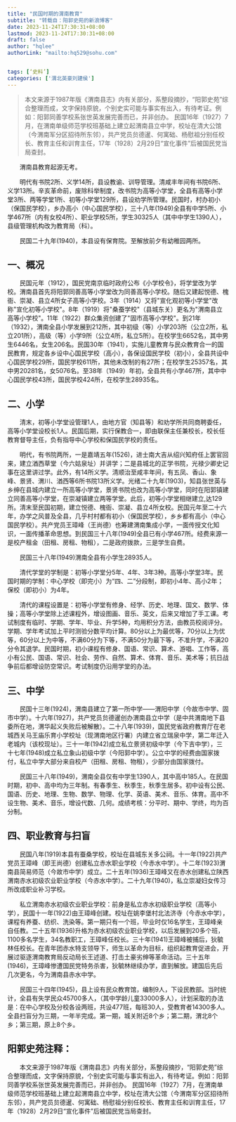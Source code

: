 ```yaml
---
title: "民国时期的渭南教育"
subtitle: "转载自：阳郭史苑的新浪博客"
date: 2023-11-24T17:30:31+08:00
lastmod: 2023-11-24T17:30:31+08:00
draft: false
author: "hqlee"
authorLink: "mailto:hq529@sohu.com"


tags: [‘史料’]
categories: ['渭北英豪刘建侯']
---
```


> 本文来源于1987年版《渭南县志》内有关部分，系整段摘抄，“阳郭史苑”综合整理而成，文字保持原貌，个别史实可能与事实有出入，有待考证。例如：阳郭同善学校系张世英发展完善而已，并非创办。
民国16年（1927）7月，在渭南单级师范学校班基础上建立起渭南县立中学，校址在清大公馆（今渭南军分区招待所东邻），共产党员贠德暹、何寓础、杨慰祖分别任校长、教育主任和训育主任，17年（1928）2月29日“宣化事件”后被国民党当局查封。


　　渭南县教育起源无考。

　　明代有书院2所、义学14所，县设教谕、训导管理。清咸丰年间有书院6所、义学13所。辛亥革命前，废除科举制度，改书院为高等小学堂，全县有高等小学堂3所、两等学堂1所、初等小学堂129所，县设劝学所管理。民国时，村办初小（保国民学校），乡办高小（中心国民学校），三十八年(1949)全县有中学5所、小学467所（内有女校4所）、职业学校5所，学生30325人（其中中学生1390人），县级管理机构改为教育局（科）。

　　民国二十九年(1940)，本县设有保育院。至解放前夕有幼稚园两所。


## 一、概况

　　民国元年（1912），国民党南京临时政府公布《小学校令》，将学堂改为学校。渭南县首先将阳郭同善高等小学堂改为同善高等小学校。随后又建起悦德、槐衙、崇凝、县立4所女子高等小学校。3年（1914）又将"宣化观初等小学堂"改称"宣化初等小学校"。8年（1919）将"桑蚕学校"（县城东关）更名为"渭南县立高等小学校"。11年（1922）群众集资创建了"固市高等小学校"。到21年（1932），渭南全县小学发展到212所，其中初级（等）小学203所（公立2所，私立201所），高级（等）小学9所（公立4所，私立5所）。在校学生6652名，其中男生6446名，女生206名。民国30年（1941），实施儿童教育与民众教育合一的国民教育，规定各乡设中心国民学校（高小），各保设国民学校（初小），全县共设中心国民学校29所，国民学校611所，其他未改制的有27所；在校学生25357名，其中男20281名，女5076名。至38年（1949）年初，全县共有小学467所，其中中心国民学校43所，国民学校424所，在校学生28935名。


## 二、小学

　　清末，初等小学堂设管理1人，由地方官（知县等）和劝学所共同商聘委任，高等小学堂设校长1人。民国后期，实行保教合一，即由联保主任兼校长，校长任教育督导主任，负有指导中心学校和保国民学校的责任。

　　明代，有书院两所，一是嘉靖五年(1526)，进士南大吉从绍兴知府任上罢官回来，建立湭西草堂（今六姑泉址）并讲学；二是县城北的正学书院，光禄少卿史记事在这里讲过学。此外，有14所义学。清顺治至咸丰年间，有五凤、香山、象峰、景贤、渭川、湭西等6所书院13所义学。光绪二十九年(1903)，知县张世英与乡绅在县城内建立一所高等小学堂，景贤书院也改为高等小学堂，同时在阳郭镇建立同善高等小学堂，在崇凝镇建立两等学堂。此后，初等小学堂相继建立,达129所。清末至民国初期，建立悦德、槐衙、崇凝、县立4所女校。民国元年至二十六年，办学之风普及全县，几乎村村都有初小（保国民学校），乡乡都有高小（中心国民学校）。共产党员王璋峰（王尚德）也筹建渭南集成小学，一面传授文化知识，一面传播革命思想。到民国三十八年(1949)全县已有小学467所。经费来源一是校产租金（田租、房租、物租），二是政府拨款，三是学生自费。

　　民国三十八年(1949)渭南全县有小学生28935人。

　　清代学堂的学制是：初等小学堂分5年、4年、3年3种。高等小学堂3年。民国时期的学制：中心学校（即完小）为“四、二”分段制，即初小4年、高小2年；保校（即初小）为4年。

　　清代的课程设置是：初等小学堂有修身、经学、历史、地理、国文、数学、体操；高等小学堂除上述课程外，增设图画、音乐、英文，后来又增加了手工课。考试制度有临时、学期、学年、毕业、升学5种，均用积分方法，由教员校阅评分。学期、学年考试加上平时测验分数平均计算。80分以上为最优等，70分以上为优等，60分以上为中等，不满60分为下等，不满50分为最下等，不准升学，不满20分令其退学。民国时期，初小课程有修身、国语、常识、算术、游唱、工作等，高小有公民、国语、常识、社会、劳作、自然、算术、体育、音乐、美术等；抗日战争前后都增设防空常识。考试制度仍沿用学堂的办法。


## 三、中学

　　民国十三年(1924)，渭南县建立了第一所中学——渭阳中学（今故市中学、固市中学）。十六年(1927)，共产党员贠德暹创办渭南县立中学（是中共渭南地下县委所在地，渭华起义失败后被解散）。二十八年(1939)，国民党省政府教育厅在老城西关马王庙乐育小学校址（现渭南地区行署）内建立省立瑞泉中学，第二年迁入老城内（该校现址）。三十一年(1942)成立私立景贤初级中学（今下吉中学），三十七年(1948)成立私立象山初级中学（今阳郭中学）。公立中学的经费由国家拨付，私立中学大部分来自校产（田租、房租、物租），少部分由国家拨付。

　　民国三十八年(1949)，渭南全县仅有中学生1390人，其中高中185人。在民国时期，初中、高中均为三年制。有春季生、秋季生，秋季生居多。初中设有公民、国语、历史、地理、生物、数学、物理、化学、英语、美术、音乐、体育。高中不设生物、美术、音乐，增设代数、几何。成绩考核：分平时、期中、学终，均为百分制。


## 四、职业教育与扫盲

　　民国八年(1919)本县有蚕桑学校，校址在县城东关多公祠。十一年(1922)共产党员王璋峰（即王尚德）创建私立赤水职业学校（今赤水中学）。十二年(1923)渭南县简易师范（今故市中学）成立。二十五年(1936)王璋峰又在赤水创建私立陕西渭南赤水初级农业职业学校（今赤水中学）。二十九年(1940)，私立崇凝妇女传习所改成职业补习学校。

　　私立渭南赤水初级农业职业学校：前身是私立赤水初级职业学校（高等小学），民国十一年(1922)由王璋峰创建。校址在姚李堡村北法济寺（今赤水中学），课程有养蚕、纺织、洗染等。第一期只有一个班，毕业时仅16名学生，王璋峰亲自任教。二十五年(1936)升格为赤水初级农业职业学校，以后发展到20多个班，1100多名学生，34名教职工，王璋峰任校长。三十年(1941)王璋峰被捕后，狄毓林任校长。在青年团赤水特支领导下，师生以革命为目标，组织起教育促进会，开展过驱逐渭南教育局反动局长王述道、打击土豪劣绅等革命活动。三十五年(1946)，王璋峰惨遭国民党特务杀害，狄毓林继续办学，直到解放。建国后先后几次更名，今为渭南县赤水中学。

　　民国三十四年(1945)，县上设有民众教育馆，编制9人，下设民教部。当时统计，全县有失学民众45700多人，（其中学龄儿童33000多人），计划采取的办法是：在中心学校及分校各设两班，共设477班，每班30人，受教育者14300多人。全县扫盲分为三期，一年半完成。第一期，城关附近8个乡；第二期，渭北8个乡；第三期，原上8个乡。



## 阳郭史苑注释：


　　本文来源于1987年版《渭南县志》内有关部分，系整段摘抄，“阳郭史苑”综合整理而成，文字保持原貌，个别史实可能与事实有出入，有待考证。例如：阳郭同善学校系张世英发展完善而已，并非创办。
民国16年（1927）7月，在渭南单级师范学校班基础上建立起渭南县立中学，校址在清大公馆（今渭南军分区招待所东邻），共产党员贠德暹、何寓础、杨慰祖分别任校长、教育主任和训育主任，17年（1928）2月29日“宣化事件”后被国民党当局查封。
 

